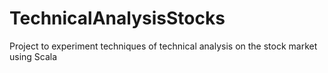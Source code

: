 # TechnicalAnalysisStocks
Project to experiment techniques of technical analysis on the stock market using Scala
